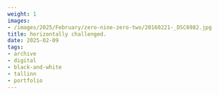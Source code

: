 ```yaml
---
weight: 1
images:
- /images/2025/February/zero-nine-zero-two/20160221-_DSC6982.jpg
title: horizontally challenged.
date: 2025-02-09
tags:
- archive
- digital
- black-and-white
- tallinn
- portfolio
---
```


